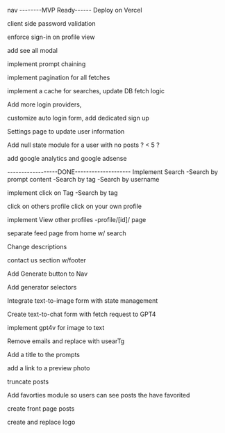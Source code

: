 <!-- @format -->

nav
--------MVP Ready------ Deploy on Vercel

client side password validation

enforce sign-in on profile view

add see all modal

implement prompt chaining

implement pagination for all fetches

implement a cache for searches, update DB fetch logic

Add more login providers,

customize auto login form, add dedicated sign up

Settings page to update user information

Add null state module for a user with no posts ? < 5 ?

add google analytics and google adsense

------------------DONE--------------------
Implement Search
-Search by prompt content
-Search by tag
-Search by username

implement click on Tag
-Search by tag

click on others profile
click on your own profile

implement View other profiles
-profile/[id]/ page

separate feed page from home w/ search

Change descriptions

contact us section w/footer

Add Generate button to Nav

Add generator selectors

Integrate text-to-image form with state management

Create text-to-chat form with fetch request to GPT4

implement gpt4v for image to text

Remove emails and replace with usearTg

Add a title to the prompts

add a link to a preview photo

truncate posts

Add favorties module so users can see posts the have favorited

create front page posts

create and replace logo
